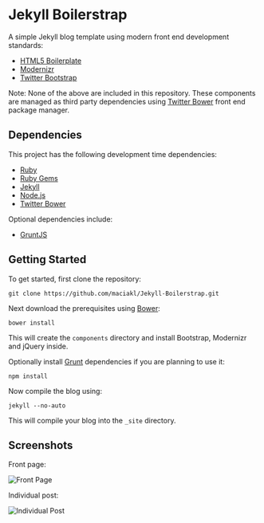 Jekyll Boilerstrap
==================

A simple Jekyll blog template using modern front end development standards:

* [HTML5 Boilerplate][h5]
* [Modernizr][mo] 
* [Twitter Bootstrap][tb]

Note: None of the above are included in this repository. These components are managed as third party
dependencies using [Twitter Bower][bo] front end package manager.

Dependencies
------------

This project has the following development time dependencies:

* [Ruby][ru]
* [Ruby Gems][gm]
* [Jekyll][jk]
* [Node.js][no]
* [Twitter Bower][bo]

Optional dependencies include:

* [GruntJS][gr]


Getting Started
---------------

To get started, first clone the repository:

    git clone https://github.com/maciakl/Jekyll-Boilerstrap.git

Next download the prerequisites using [Bower][bo]:

    bower install

This will create the `components` directory and install Bootstrap, Modernizr and jQuery inside.

Optionally install [Grunt][gr] dependencies if you are planning to use it:

    npm install

Now compile the blog using:

    jekyll --no-auto

This will compile your blog into the `_site` directory.

Screenshots
-----------

Front page:  
  
![Front Page][screen1]
  
Individual post:  

![Individual Post][screen2]


[h5]: http://html5boilerplate.com/
[tb]: http://twitter.github.com/bootstrap/
[mo]: http://modernizr.com/

[ru]: http://www.ruby-lang.org/en/
[gm]: https://rubygems.org/
[jk]: http://jekyllrb.com/

[no]: http://nodejs.org/
[bo]: http://twitter.github.com/bower/
[gr]: http://gruntjs.com/

[screen1]: http://i.imgur.com/3A2fimN.png "Front Page"
[screen2]: http://i.imgur.com/pPX62r5.png "Individual Post"
